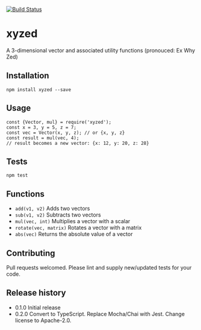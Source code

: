 [![Build Status](https://travis-ci.org/TheOrbitals/xyzed.svg?branch=master)](https://travis-ci.org/TheOrbitals/xyzed)

# xyzed

A 3-dimensional vector and associated utility functions (pronouced: Ex Why Zed)

## Installation

    npm install xyzed --save

## Usage

    const {Vector, mul} = require('xyzed');
    const x = 3, y = 5, z = 7;
    const vec = Vector(x, y, z); // or {x, y, z}
    const result = mul(vec, 4);
    // result becomes a new vector: {x: 12, y: 20, z: 28}

## Tests

    npm test

## Functions

* `add(v1, v2)` Adds two vectors
* `sub(v1, v2)` Subtracts two vectors
* `mul(vec, int)` Multiplies a vector with a scalar
* `rotate(vec, matrix)` Rotates a vector with a matrix
* `abs(vec)` Returns the absolute value of a vector

## Contributing

Pull requests welcomed. Please lint and supply new/updated tests for your code.

## Release history

* 0.1.0 Initial release
* 0.2.0 Convert to TypeScript. Replace Mocha/Chai with Jest. Change license to Apache-2.0.
